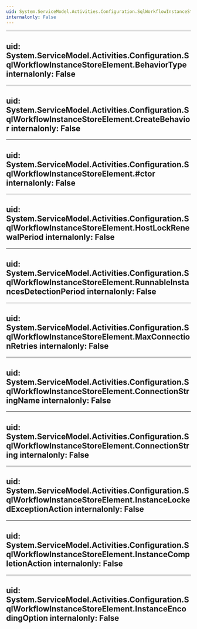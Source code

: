 ```yaml
---
uid: System.ServiceModel.Activities.Configuration.SqlWorkflowInstanceStoreElement
internalonly: False
---
```


---
uid: System.ServiceModel.Activities.Configuration.SqlWorkflowInstanceStoreElement.BehaviorType
internalonly: False
---

---
uid: System.ServiceModel.Activities.Configuration.SqlWorkflowInstanceStoreElement.CreateBehavior
internalonly: False
---

---
uid: System.ServiceModel.Activities.Configuration.SqlWorkflowInstanceStoreElement.#ctor
internalonly: False
---

---
uid: System.ServiceModel.Activities.Configuration.SqlWorkflowInstanceStoreElement.HostLockRenewalPeriod
internalonly: False
---

---
uid: System.ServiceModel.Activities.Configuration.SqlWorkflowInstanceStoreElement.RunnableInstancesDetectionPeriod
internalonly: False
---

---
uid: System.ServiceModel.Activities.Configuration.SqlWorkflowInstanceStoreElement.MaxConnectionRetries
internalonly: False
---

---
uid: System.ServiceModel.Activities.Configuration.SqlWorkflowInstanceStoreElement.ConnectionStringName
internalonly: False
---

---
uid: System.ServiceModel.Activities.Configuration.SqlWorkflowInstanceStoreElement.ConnectionString
internalonly: False
---

---
uid: System.ServiceModel.Activities.Configuration.SqlWorkflowInstanceStoreElement.InstanceLockedExceptionAction
internalonly: False
---

---
uid: System.ServiceModel.Activities.Configuration.SqlWorkflowInstanceStoreElement.InstanceCompletionAction
internalonly: False
---

---
uid: System.ServiceModel.Activities.Configuration.SqlWorkflowInstanceStoreElement.InstanceEncodingOption
internalonly: False
---

